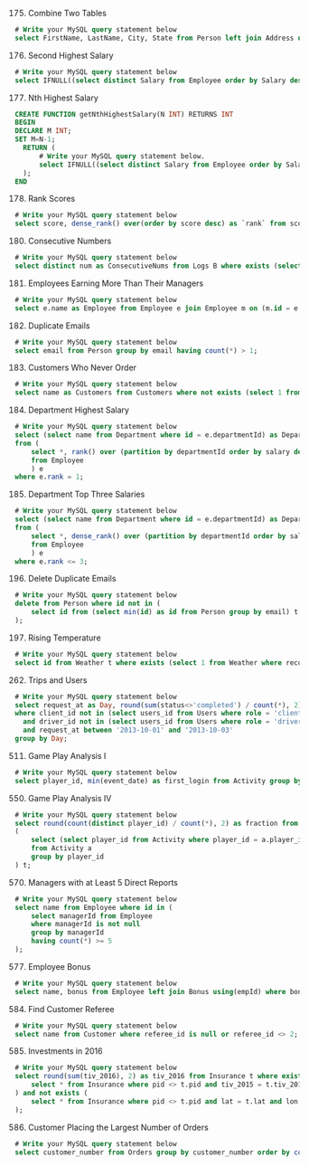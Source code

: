 175. Combine Two Tables
```sql
# Write your MySQL query statement below
select FirstName, LastName, City, State from Person left join Address using (PersonId)
```
176. Second Highest Salary
```sql
# Write your MySQL query statement below
select IFNULL((select distinct Salary from Employee order by Salary desc limit 1,1), null) as SecondHighestSalary;
```
177. Nth Highest Salary
```sql
CREATE FUNCTION getNthHighestSalary(N INT) RETURNS INT
BEGIN
DECLARE M INT;
SET M=N-1;
  RETURN (
      # Write your MySQL query statement below.
      select IFNULL((select distinct Salary from Employee order by Salary desc limit M, 1), null)
  );
END
```
178. Rank Scores
```sql
# Write your MySQL query statement below
select score, dense_rank() over(order by score desc) as `rank` from scores;
```
180. Consecutive Numbers
```sql
# Write your MySQL query statement below
select distinct num as ConsecutiveNums from Logs B where exists (select * from Logs A where A.id = B.id - 1 and A.num = B.num) and exists (select * from Logs C where C.id = B.id + 1 and C.num = B.num);
```
181. Employees Earning More Than Their Managers
```sql
# Write your MySQL query statement below
select e.name as Employee from Employee e join Employee m on (m.id = e.managerId) where e.managerId is not null and e.salary > m.salary;
```
182. Duplicate Emails
```sql
# Write your MySQL query statement below
select email from Person group by email having count(*) > 1;
```
183. Customers Who Never Order
```sql
# Write your MySQL query statement below
select name as Customers from Customers where not exists (select 1 from Orders where customerId = Customers.id);
```
184. Department Highest Salary
```sql
# Write your MySQL query statement below
select (select name from Department where id = e.departmentId) as Department, e.name as Employee, salary as Salary
from (
    select *, rank() over (partition by departmentId order by salary desc) as `rank` 
    from Employee
    ) e
where e.rank = 1;
```
185. Department Top Three Salaries
```sql
# Write your MySQL query statement below
select (select name from Department where id = e.departmentId) as Department, e.name as Employee, salary as Salary
from (
    select *, dense_rank() over (partition by departmentId order by salary desc) as `rank` 
    from Employee
    ) e
where e.rank <= 3;
```
196. Delete Duplicate Emails
```sql
# Write your MySQL query statement below
delete from Person where id not in (
    select id from (select min(id) as id from Person group by email) t
);
```
197. Rising Temperature
```sql
# Write your MySQL query statement below
select id from Weather t where exists (select 1 from Weather where recordDate = subdate(t.recordDate, 1) and temperature < t.temperature);
```
262. Trips and Users
```sql
# Write your MySQL query statement below
select request_at as Day, round(sum(status<>'completed') / count(*), 2) as `Cancellation Rate` from Trips 
where client_id not in (select users_id from Users where role = 'client' and banned = 'Yes') 
  and driver_id not in (select users_id from Users where role = 'driver' and banned = 'Yes')
  and request_at between '2013-10-01' and '2013-10-03'
group by Day;
```
511. Game Play Analysis I
```sql
# Write your MySQL query statement below
select player_id, min(event_date) as first_login from Activity group by player_id;
```
550. Game Play Analysis IV
```sql
# Write your MySQL query statement below
select round(count(distinct player_id) / count(*), 2) as fraction from
(
    select (select player_id from Activity where player_id = a.player_id and event_date = adddate(min(a.event_date), 1)) as player_id
    from Activity a
    group by player_id
) t;
```
570. Managers with at Least 5 Direct Reports
```sql
# Write your MySQL query statement below
select name from Employee where id in (
    select managerId from Employee
    where managerId is not null
    group by managerId
    having count(*) >= 5
);
```
577. Employee Bonus
```sql
# Write your MySQL query statement below
select name, bonus from Employee left join Bonus using(empId) where bonus is null or bonus < 1000;
```
584. Find Customer Referee
```sql
# Write your MySQL query statement below
select name from Customer where referee_id is null or referee_id <> 2;
```
585. Investments in 2016
```sql
# Write your MySQL query statement below
select round(sum(tiv_2016), 2) as tiv_2016 from Insurance t where exists (
    select * from Insurance where pid <> t.pid and tiv_2015 = t.tiv_2015
) and not exists (
    select * from Insurance where pid <> t.pid and lat = t.lat and lon = t.lon
);
```
586. Customer Placing the Largest Number of Orders
```sql
# Write your MySQL query statement below
select customer_number from Orders group by customer_number order by count(*) desc limit 1;
```
